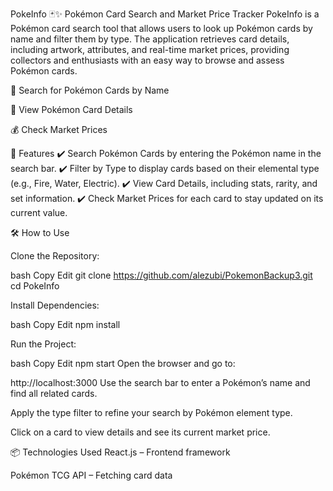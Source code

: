 PokeInfo 🃏✨
Pokémon Card Search and Market Price Tracker
PokeInfo is a Pokémon card search tool that allows users to look up Pokémon cards by name and filter them by type. The application retrieves card details, including artwork, attributes, and real-time market prices, providing collectors and enthusiasts with an easy way to browse and assess Pokémon cards.

🔎 Search for Pokémon Cards by Name

🎨 View Pokémon Card Details

💰 Check Market Prices

🚀 Features
✔️ Search Pokémon Cards by entering the Pokémon name in the search bar.
✔️ Filter by Type to display cards based on their elemental type (e.g., Fire, Water, Electric).
✔️ View Card Details, including stats, rarity, and set information.
✔️ Check Market Prices for each card to stay updated on its current value.

🛠️ How to Use

Clone the Repository:

bash
Copy
Edit
git clone https://github.com/alezubi/PokemonBackup3.git
cd PokeInfo

Install Dependencies:

bash
Copy
Edit
npm install

Run the Project:

bash
Copy
Edit
npm start
Open the browser and go to:

http://localhost:3000
Use the search bar to enter a Pokémon’s name and find all related cards.

Apply the type filter to refine your search by Pokémon element type.

Click on a card to view details and see its current market price.

📦 Technologies Used
React.js – Frontend framework

Pokémon TCG API – Fetching card data


